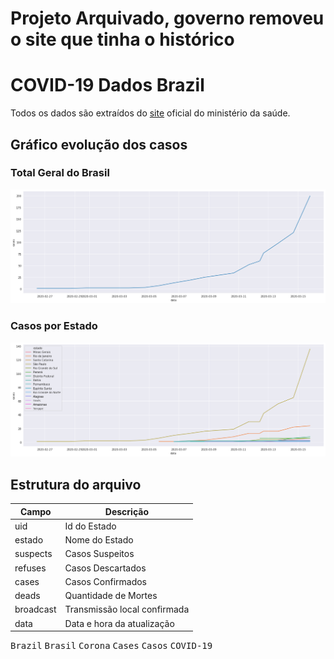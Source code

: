 # Projeto Arquivado, governo removeu o site que tinha o histórico

# COVID-19 Dados Brazil
Todos os dados são extraídos do [site](http://plataforma.saude.gov.br/novocoronavirus/) oficial do ministério da saúde.

## Gráfico evolução dos casos
### Total Geral do Brasil
![grafico Brasil](grafico_brasil.png?raw=true)

### Casos por Estado
![grafico Estado](grafico.png?raw=true)

## Estrutura do arquivo

| Campo | Descrição |
| --- | --- |
| uid   | Id do Estado |
| estado | Nome do Estado |
| suspects | Casos Suspeitos |
| refuses | Casos Descartados |
| cases | Casos Confirmados |
| deads | Quantidade de Mortes |
| broadcast | Transmissão local confirmada |
| data | Data e hora da atualização |


<kbd>Brazil</kbd> <kbd>Brasil</kbd> <kbd>Corona</kbd> <kbd>Cases</kbd> <kbd>Casos</kbd> <kbd>COVID-19</kbd>

